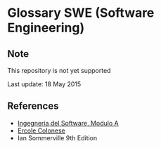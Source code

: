 # Glossary SWE (Software Engineering)

## Note
This repository is not yet supported

Last update: 18 May 2015

## References
- [Ingegneria del Software, Modulo A](http://www.math.unipd.it/~tullio/IS-1/2014/)
- [Ercole Colonese](http://www.colonese.it/index.html)
- Ian Sommerville 9th Edition
